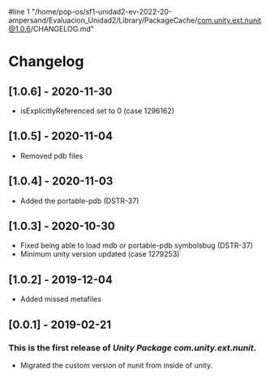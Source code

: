 #line 1 "/home/pop-os/sf1-unidad2-ev-2022-20-ampersand/Evaluacion_Unidad2/Library/PackageCache/com.unity.ext.nunit@1.0.6/CHANGELOG.md"
# Changelog
## [1.0.6] - 2020-11-30
- isExplicitlyReferenced set to 0 (case 1296162)
## [1.0.5] - 2020-11-04
- Removed pdb files
  
## [1.0.4] - 2020-11-03
- Added the portable-pdb (DSTR-37)
  
## [1.0.3] - 2020-10-30
- Fixed being able to load mdb or portable-pdb symbolsbug (DSTR-37)
- Minimum unity version updated (case 1279253)

## [1.0.2] - 2019-12-04

- Added missed metafiles

## [0.0.1] - 2019-02-21

### This is the first release of *Unity Package com.unity.ext.nunit*.

- Migrated the custom version of nunit from inside of unity.
